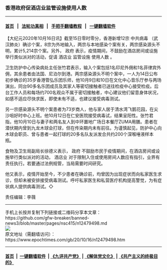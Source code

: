 ### 香港政府促酒店业监管设施使用人数
------------------------

#### [首页](https://github.com/gfw-breaker/banned-news3/blob/master/README.md) &nbsp;&nbsp;|&nbsp;&nbsp; [法轮功真相](https://github.com/begood0513/basic/blob/master/README.md)  &nbsp;&nbsp;|&nbsp;&nbsp; [手把手翻墙教程](https://github.com/gfw-breaker/guides/wiki)  &nbsp;&nbsp;|&nbsp;&nbsp; [一键翻墙软件](https://github.com/gfw-breaker/nogfw/blob/master/README.md)  



<div><p>
 【大纪元2020年10月16日讯】截至15日零时零分，香港新增12宗
 <ok href="https://www.epochtimes.com/gb/tag/%E4%B8%AD%E5%85%B1%E7%97%85%E6%AF%92.html">
  中共病毒
 </ok>
 （武汉肺炎）确诊个案，8宗为外地输入，两宗与本地感染个案有关，两宗感染源头不明，累计5,214宗个案。另外，
 <ok href="https://www.epochtimes.com/gb/tag/%E6%94%BF%E5%BA%9C.html">
  政府
 </ok>
 表示，疫情期间，不鼓励在酒店房间或设施举行类似派对的活动，促请
 <ok href="https://www.epochtimes.com/gb/tag/%E9%85%92%E5%BA%97%E4%B8%9A.html">
  酒店业
 </ok>
 监管设施
 <ok href="https://www.epochtimes.com/gb/tag/%E4%BD%BF%E7%94%A8%E4%BA%BA%E6%95%B0.html">
  使用人数
 </ok>
 。
</p>
<p>
 卫生防护中心传染病处主任张竹君表示，输入个案包括1名印尼外佣和1名菲律宾外佣，其余患者由法国、尼泊尔到港。两宗感染源头不明个案中，一人为14日公布初步确诊的35岁香港管弘乐团乐师，他10月9日和10日在文化中心音乐厅参与两场演出，同台90多名乐团成员及其家人等密切接触者已送往检疫中心接受检疫。后台工作人员和每场约700名观众不属于密切接触者，中心建议他们留意身体状况，如感不适应尽快求医，即使未有不适，也建议接受病毒测试。
</p>
<p>
 另一宗感染源头不明个案患者为73岁商人，他与家人居于清水湾飞鹅花园，在尖沙咀好时中心上班。他10月12日在仁安医院接受病毒试，结果呈阳性。张竹君指，他10月10日与妻子和两名友人到中环置地广场日本餐厅ZUMA用膳。患者在潜伏期内曾到九龙木球会打球，但在传染期内未有前往。为谨慎起见，防护中心向木球会职员、曾与患者一起打球的20多名队友派发合共约200个深喉唾液样本瓶。
</p>
<p>
 食物及卫生局副局长徐德义表示，
 <ok href="https://www.epochtimes.com/gb/tag/%E6%94%BF%E5%BA%9C.html">
  政府
 </ok>
 不鼓励市民于疫情期间，在酒店房间或设施举行类似派对的活动，
 <ok href="https://www.epochtimes.com/gb/tag/%E9%85%92%E5%BA%97%E4%B8%9A.html">
  酒店业
 </ok>
 对于限制入住或使用房间人数应有指引，业界有责任执行。若要通过法例规管，当局需要时间研究。
</p>
<p>
 他又表示，疫情开始至今，不少患者在确诊前，均曾因为出现症状而向私家医生求诊，但却未被安排接受病毒测试。呼吁私家医生和私营医疗机构提高警觉，为有症状病人提供病毒测试。◇
</p>
<p>
 责任编辑：李薇
</p>
</div>
<hr/>
手机上长按并复制下列链接或二维码分享本文章：<br/>
https://github.com/gfw-breaker/banned-news3/blob/master/pages/nsc415/n12479498.md <br/>
<a href='https://github.com/gfw-breaker/banned-news3/blob/master/pages/nsc415/n12479498.md'><img src='https://github.com/gfw-breaker/banned-news3/blob/master/pages/nsc415/n12479498.md.png'/></a> <br/>
原文地址（需翻墙访问）：https://www.epochtimes.com/gb/20/10/16/n12479498.htm


------------------------
#### [首页](https://github.com/gfw-breaker/banned-news3/blob/master/README.md) &nbsp;|&nbsp; [一键翻墙软件](https://github.com/gfw-breaker/nogfw/blob/master/README.md) &nbsp;| [《九评共产党》](https://github.com/gfw-breaker/9ping.md/blob/master/README.md#九评之一评共产党是什么) | [《解体党文化》](https://github.com/gfw-breaker/jtdwh.md/blob/master/README.md) | [《共产主义的终极目的》](https://github.com/gfw-breaker/gczydzjmd.md/blob/master/README.md)


<img src='http://gfw-breaker.win/banned-news3/pages/nsc415/n12479498.md' width='0px' height='0px'/>